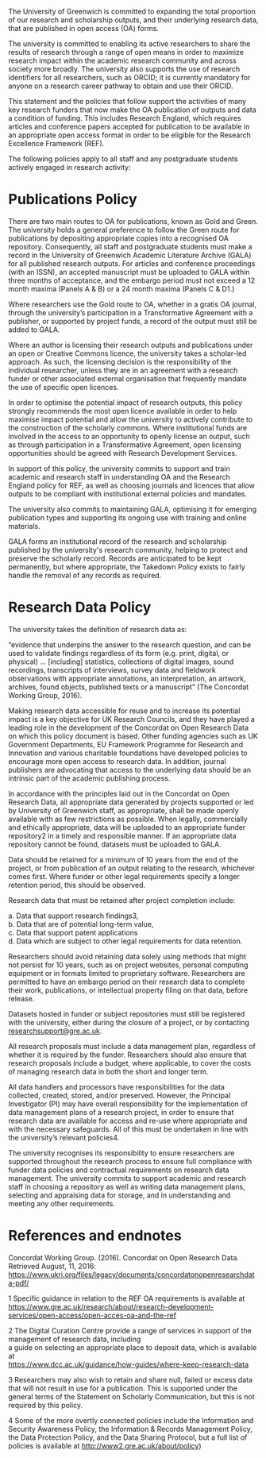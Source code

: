 The University of Greenwich is committed to expanding the total proportion of our research and scholarship outputs, and their underlying research data, that are published in open access (OA) forms.  

The university is committed to enabling its active researchers to share the results of research through a range of open means in order to maximize research impact within the academic research community and across society more broadly. The university also supports the use of research identifiers for all researchers, such as ORCID; it is currently mandatory for anyone on a research career pathway to obtain and use their ORCID.  

This statement and the policies that follow support the activities of many key research funders that now make the OA publication of outputs and data a condition of funding. This includes Research England, which requires articles and conference papers accepted for publication to be available in an appropriate open access format in order to be eligible for the Research Excellence Framework (REF).  

The following policies apply to all staff and any postgraduate students actively engaged in research activity:  

# Publications Policy  

There are two main routes to OA for publications, known as Gold and Green. The university holds a general preference to follow the Green route for publications by depositing appropriate copies into a recognised OA repository. Consequently, all staff and postgraduate students must make a record in the University of Greenwich Academic Literature Archive (GALA) for all published research outputs. For articles and conference proceedings (with an ISSN), an accepted manuscript must be uploaded to GALA within three months of acceptance, and the embargo period must not exceed a 12 month maxima (Panels A & B) or a 24 month maxima (Panels C & D1.)  

Where researchers use the Gold route to OA, whether in a gratis OA journal, through the university’s participation in a Transformative Agreement with a publisher, or supported by project funds, a record of the output must still be added to GALA.  

Where an author is licensing their research outputs and publications under an open or Creative Commons licence, the university takes a scholar-led approach. As such, the licensing decision is the responsibility of the individual researcher, unless they are in an agreement with a research funder or other associated external organisation that frequently mandate the use of specific open licences.  

In order to optimise the potential impact of research outputs, this policy strongly recommends the most open licence available in order to help maximise impact potential and allow the university to actively contribute to the construction of the scholarly commons. Where institutional funds are involved in the access to an opportunity to openly license an output, such as through participation in a Transformative Agreement, open licensing opportunities should be agreed with Research Development Services.  

In support of this policy, the university commits to support and train academic and research staff in understanding OA and the Research England policy for REF, as well as choosing journals and licences that allow outputs to be compliant with institutional external policies and mandates.  

The university also commits to maintaining GALA, optimising it for emerging publication types and supporting its ongoing use with training and online materials.  

GALA forms an institutional record of the research and scholarship published by the university's research community, helping to protect and preserve the scholarly record. Records are anticipated to be kept permanently, but where appropriate, the Takedown Policy exists to fairly handle the removal of any records as required.  

# Research Data Policy  

The university takes the definition of research data as:  

“evidence that underpins the answer to the research question, and can be used to validate findings regardless of its form (e.g. print, digital, or physical) … [including] statistics, collections of digital images, sound recordings, transcripts of interviews, survey data and fieldwork observations with appropriate annotations, an interpretation, an artwork, archives, found objects, published texts or a manuscript” (The Concordat Working Group, 2016).  

Making research data accessible for reuse and to increase its potential impact is a key objective for UK Research Councils, and they have played a leading role in the development of the Concordat on Open Research Data on which this policy document is based.  Other funding agencies such as UK Government Departments, EU Framework Programme for Research and Innovation and various charitable foundations have developed policies to encourage more open access to research data.  In addition, journal publishers are advocating that access to the underlying data should be an intrinsic part of the academic publishing process.  

In accordance with the principles laid out in the Concordat on Open Research Data, all appropriate data generated by projects supported or led by University of Greenwich staff, as appropriate, shall be made openly available with as few restrictions as possible. When legally, commercially and ethically appropriate, data will be uploaded to an appropriate funder repository2 in a timely and responsible manner. If an appropriate data repository cannot be found, datasets must be uploaded to GALA.  

Data should be retained for a minimum of 10 years from the end of the project, or from publication of an output relating to the research, whichever comes first. Where funder or other legal requirements specify a longer retention period, this should be observed.  

Research data that must be retained after project completion include:  

a. Data that support research findings3,   
b. Data that are of potential long-term value,   
c. Data that support patent applications   
d. Data which are subject to other legal requirements for data retention.  

Researchers should avoid retaining data solely using methods that might not persist for 10 years, such as on project websites, personal computing equipment or in formats limited to proprietary software. Researchers are permitted to have an embargo period on their research data to complete their work, publications, or intellectual property filing on that data, before release.  

Datasets hosted in funder or subject repositories must still be registered with the university, either during the closure of a project, or by contacting researchsupport@gre.ac.uk.  

All research proposals must include a data management plan, regardless of whether it is required by the funder. Researchers should also ensure that research proposals include a budget, where applicable, to cover the costs of managing research data in both the short and longer term.  

All data handlers and processors have responsibilities for the data collected, created, stored, and/or preserved. However, the Principal Investigator (PI) may have overall responsibility for the implementation of data management plans of a research project, in order to ensure that research data are available for access and re-use where appropriate and with the necessary safeguards. All of this must be undertaken in line with the university’s relevant policies4.  

The university recognises its responsibility to ensure researchers are supported throughout the research process to ensure full compliance with funder data policies and contractual requirements on research data management. The university commits to support academic and research staff in choosing a repository as well as writing data management plans, selecting and appraising data for storage, and in understanding and meeting any other requirements.  

# References and endnotes  

Concordat Working Group. (2016). Concordat on Open Research Data. Retrieved August, 11, 2016: https://www.ukri.org/files/legacy/documents/concordatonopenresearchdata-pdf/  

1 Specific guidance in relation to the REF OA requirements is available at https://www.gre.ac.uk/research/about/research-development-services/open-access/open-acces-oa-and-the-ref  

2 The Digital Curation Centre provide a range of services in support of the management of research data, including   
a guide on selecting an appropriate place to deposit data, which is available at   
https://www.dcc.ac.uk/guidance/how-guides/where-keep-research-data  

3 Researchers may also wish to retain and share null, failed or excess data that will not result in use for a publication. This is supported under the general terms of the Statement on Scholarly Communication, but this is not required by this policy.  

4 Some of the more overtly connected policies include the Information and Security Awareness Policy, the Information & Records Management Policy, the Data Protection Policy, and the Data Sharing Protocol, but a full list of policies is available at http://www2.gre.ac.uk/about/policy)  